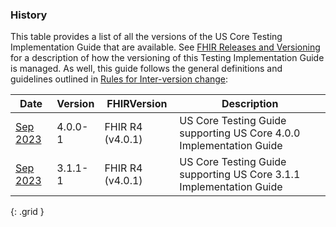 
### History

This table provides a list of all the versions of the US Core Testing Implementation Guide that are available. See [FHIR Releases and Versioning](http://build.fhir.org/versions.html#versions) for a description of how the versioning of this Testing Implementation Guide is managed. As well, this guide follows the general definitions and guidelines outlined in [Rules for Inter-version change](http://build.fhir.org/versions.html#change):

| **Date** | **Version** | **FHIRVersion** | **Description** |
| -------- | ----------- | --------------- | --------------- |
| [Sep 2023](http://wildfhir4.aegis.net/ig/uscore-tg-4.0.0/index.html) | 4.0.0-1 | FHIR R4 (v4.0.1) | US Core Testing Guide supporting US Core 4.0.0 Implementation Guide |
| [Sep 2023](index.html) | 3.1.1-1 | FHIR R4 (v4.0.1) | US Core Testing Guide supporting US Core 3.1.1 Implementation Guide |
{: .grid }
